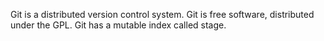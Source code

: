 Git is a distributed version control system.
Git is free software, distributed under the GPL.
Git has a mutable index called stage.